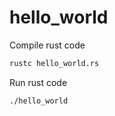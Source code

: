 # hello_world

Compile rust code
```bash
rustc hello_world.rs
```

Run rust code
```bash
./hello_world
```